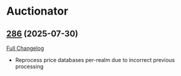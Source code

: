 # Auctionator

## [286](https://github.com/Auctionator/Auctionator/tree/286) (2025-07-30)
[Full Changelog](https://github.com/Auctionator/Auctionator/compare/285...286) 

- Reprocess price databases per-realm due to incorrect previous processing  
